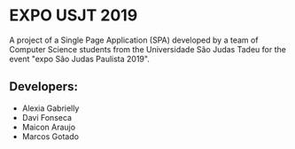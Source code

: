 # EXPO USJT 2019

A project of a Single Page Application (SPA) developed by a team of Computer Science students from the Universidade São Judas Tadeu for the event "expo São Judas Paulista 2019".


## Developers:
* Alexia Gabrielly
* Davi Fonseca
* Maicon Araujo
* Marcos Gotado
